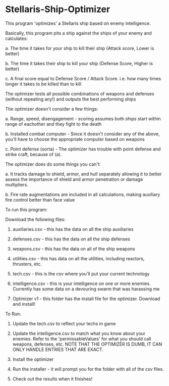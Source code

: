 # Stellaris-Ship-Optimizer
This program 'optimizes' a Stellaris ship based on enemy intelligence.

Basically, this program pits a ship against the ships of your enemy and calculates:

a. The time it takes for your ship to kill their ship (Attack score, Lower is better)

b. The time it takes their ship to kill your ship (Defense Score, Higher is better)

c. A final score equal to Defense Score / Attack Score. i.e. how many times longer it takes to be killed than to kill

The optimizer tests all possible combinations of weapons and defenses (without repeating any!) and outputs the best performing ships


The optimizer doesn't consider a few things:

a. Range, speed, disengagement - scoring assumes both ships start within range of eachother and they fight to the death

b. Installed combat computer - Since it doesn't consider any of the above, you'll have to choose the appropriate computer based on weapons

c. Point defense (sorta) - The optimizer has trouble with point defense and strike craft, because of (a).


The optimizer does do some things you can't:

a. It tracks damage to shield, armor, and hull separately allowing it to better assess the importance of shield and armor penetration or damage multipliers.

b. Fire rate augmentations are included in all calculations, making auxiliary fire control better than face value


To run this program:

Download the following files:

1. auxiliaries.csv - this has the data on all the ship auxiliaries

2. defenses.csv - this has the data on all the ship defenses

3. weapons.csv - this has the data on all of the ship weapons

4. utilities.csv - this has data on all the utilities, including reactors, thrusters, etc.

5. tech.csv - this is the csv where you'll put your current technology

6. intelligence.csv - this is your intelligence on one or more enemies. Currently has some data on a devouring swarm that was harassing me

7. Optimizer v1 - this folder has the install file for the optimizer. Download and install!


To Run:

1. Update the tech.csv to reflect your techs in game

2. Update the intelligence.csv to match what you know about your enemies. Refer to the 'permissableValues' for what you should call weapons, defenses, etc. NOTE THAT THE OPTIMIZER IS DUMB, IT CAN ONLY HANDLE ENTRIES THAT ARE EXACT.

3. Install the optimizer

4. Run the installer - it will prompt you for the folder with all of the csv files.

5. Check out the results when it finishes!

